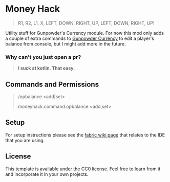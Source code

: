 # Money Hack
> R1, R2, L1, X, LEFT, DOWN, RIGHT, UP, LEFT, DOWN, RIGHT, UP!

Utility stuff for Gunpowder's Currency module.
For now this mod only adds a couple of extra commands to [Gunpowder Currency](https://github.com/gunpowder-mc/gunpowdercurrency) to edit a player's balance from console, but I might add more in the future.
### Why can't you just open a pr?
> **I suck at kotlin. That easy.** 

## Commands and Permissions
> /opbalance <add|set> <player> <value>
>
> moneyhack.command.opbalance.<add,set>

## Setup

For setup instructions please see the [fabric wiki page](https://fabricmc.net/wiki/tutorial:setup) that relates to the IDE that you are using.

## License

This template is available under the CC0 license. Feel free to learn from it and incorporate it in your own projects.
